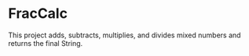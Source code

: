 # FracCalc
This project adds, subtracts, multiplies, and divides mixed numbers and returns the final String.

